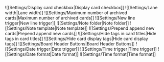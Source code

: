 ![[Settings/Display card checkbox|Display card checkbox]]
![[Settings/Lane width|Lane width]]
![[Settings/Maximum number of archived cards|Maximum number of archived cards]]
![[Settings/New line trigger|New line trigger]]
![[Settings/Note folder|Note folder]]
![[Settings/Note template|Note template]]
![[Settings/Prepend append new cards|Prepend append new cards]]
![[Settings/Hide tags in card titles|Hide tags in card titles]]
![[Settings/Hide card display tags|Hide card display tags]]
![[Settings/Board Header Buttons|Board Header Buttons]]
![[Settings/Date trigger|Date trigger]]
![[Settings/Time trigger|Time trigger]]
![[Settings/Date format|Date format]]
![[Settings/Time format|Time format]]
